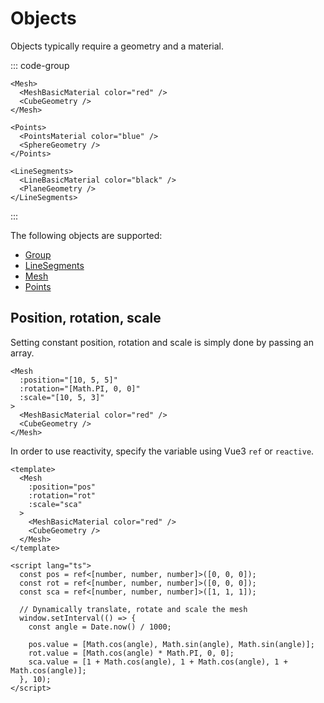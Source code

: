 # Objects

Objects typically require a geometry and a material.

::: code-group
```vue-html [Mesh]
<Mesh>
  <MeshBasicMaterial color="red" />
  <CubeGeometry />
</Mesh>
```

```vue-html [Points]
<Points>
  <PointsMaterial color="blue" />
  <SphereGeometry />
</Points>
```

```vue-html [LineSegments]
<LineSegments>
  <LineBasicMaterial color="black" />
  <PlaneGeometry />
</LineSegments>
```
:::

The following objects are supported:

- [Group](components/Objects/Group)
- [LineSegments](components/Objects/LineSegments)
- [Mesh](components/Objects/Mesh)
- [Points](components/Objects/Points)


## Position, rotation, scale

Setting constant position, rotation and scale is simply done by passing an array.

```vue-html
<Mesh
  :position="[10, 5, 5]"
  :rotation="[Math.PI, 0, 0]"
  :scale="[10, 5, 3]"
>
  <MeshBasicMaterial color="red" />
  <CubeGeometry />
</Mesh>
```

In order to use reactivity, specify the variable using Vue3 `ref` or `reactive`. 

```vue
<template>
  <Mesh
    :position="pos"
    :rotation="rot"
    :scale="sca"
  >
    <MeshBasicMaterial color="red" />
    <CubeGeometry />
  </Mesh>
</template>

<script lang="ts">
  const pos = ref<[number, number, number]>([0, 0, 0]);
  const rot = ref<[number, number, number]>([0, 0, 0]);
  const sca = ref<[number, number, number]>([1, 1, 1]);

  // Dynamically translate, rotate and scale the mesh
  window.setInterval(() => {
    const angle = Date.now() / 1000;

    pos.value = [Math.cos(angle), Math.sin(angle), Math.sin(angle)];
    rot.value = [Math.cos(angle) * Math.PI, 0, 0];
    sca.value = [1 + Math.cos(angle), 1 + Math.cos(angle), 1 + Math.cos(angle)];
  }, 10);
</script>
```